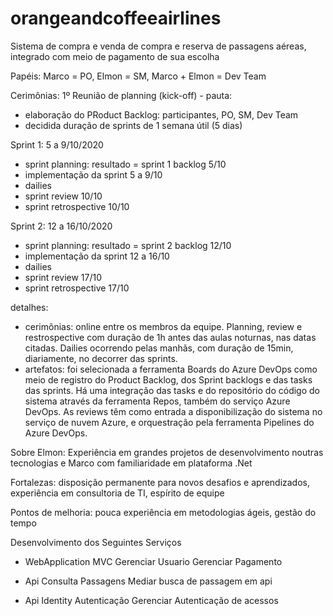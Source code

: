 # orangeandcoffeeairlines
Sistema de compra e venda de compra e reserva de passagens aéreas, integrado com meio de pagamento de sua escolha

Papéis: Marco = PO, Elmon = SM, Marco + Elmon = Dev Team

Cerimônias:
1º Reunião de planning (kick-off) - pauta:
  - elaboração do PRoduct Backlog: participantes, PO, SM, Dev Team
  - decidida duração de sprints de 1 semana útil (5 dias)
  
Sprint 1: 5 a 9/10/2020
  - sprint planning: resultado = sprint 1 backlog 5/10
  - implementação da sprint 5 a 9/10
  - dailies
  - sprint review 10/10
  - sprint retrospective 10/10

Sprint 2: 12 a 16/10/2020
  - sprint planning: resultado = sprint 2 backlog 12/10
  - implementação da sprint 12 a 16/10
  - dailies
  - sprint review 17/10
  - sprint retrospective 17/10


detalhes:
  - cerimônias: online entre os membros da equipe. Planning, review e restrospective com duração de 1h antes das aulas noturnas, nas datas citadas. Dailies ocorrendo pelas manhãs, com duração de 15min, diariamente, no decorrer das sprints.
  - artefatos: foi selecionada a ferramenta Boards do Azure DevOps como meio de registro do Product Backlog, dos Sprint backlogs e das tasks das sprints. Há uma integração das tasks e do repositório do código do sistema através da ferramenta Repos, também do serviço Azure DevOps. As reviews têm como entrada a disponibilização do sistema no serviço de nuvem Azure, e orquestração pela ferramenta Pipelines do Azure DevOps.

Sobre Elmon:
Experiência em grandes projetos de desenvolvimento noutras tecnologias e Marco com familiaridade em plataforma .Net

Fortalezas: disposição permanente para novos desafios e aprendizados, experiência em consultoria de TI, espírito de equipe

Pontos de melhoria: pouca experiência em metodologias ágeis, gestão do tempo


Desenvolvimento dos Seguintes Serviços
- WebApplication MVC
  Gerenciar Usuario
  Gerenciar Pagamento

- Api Consulta Passagens
  Mediar busca de passagem em api

- Api Identity Autenticação
  Gerenciar Autenticação de acessos















